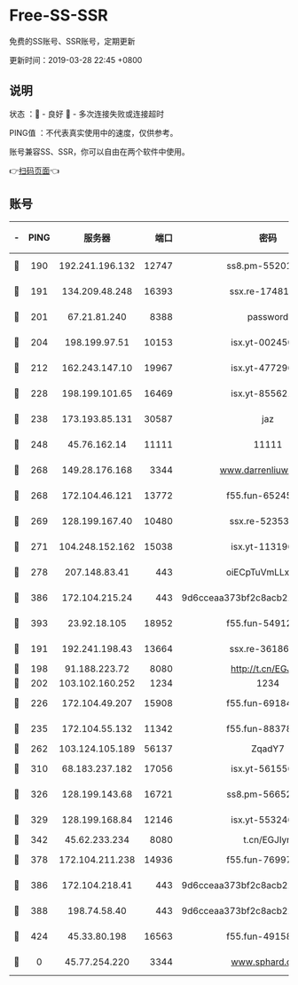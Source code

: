 # Free-SS-SSR

免费的SS账号、SSR账号，定期更新

更新时间：2019-03-28 22:45 +0800

## 说明

状态     ：🙂 - 良好 🙁 - 多次连接失败或连接超时

PING值   ：不代表真实使用中的速度，仅供参考。

账号兼容SS、SSR，你可以自由在两个软件中使用。

👉[扫码页面](https://liesauer.github.io/Free-SS-SSR/)👈

## 账号

|-|PING|服务器|端口|密码|加密方式|区域|
|:----:|:----:|:-----:|-----:|:----:|:----:|:----:|
|🙂|190|192.241.196.132|12747|ss8.pm-55201194|aes-256-cfb|US|
|🙂|191|134.209.48.248|16393|ssx.re-17481925|aes-256-cfb|US|
|🙂|201|67.21.81.240|8388|password|aes-256-cfb|US|
|🙂|204|198.199.97.51|10153|isx.yt-00245029|aes-256-cfb|US|
|🙂|212|162.243.147.10|19967|isx.yt-47729696|aes-256-cfb|US|
|🙂|228|198.199.101.65|16469|isx.yt-85562191|aes-256-cfb|US|
|🙂|238|173.193.85.131|30587|jaz|aes-256-cfb|US|
|🙂|248|45.76.162.14|11111|11111|aes-256-cfb|SG|
|🙂|268|149.28.176.168|3344|www.darrenliuwei.com|aes-256-cfb|AU|
|🙂|268|172.104.46.121|13772|f55.fun-65245413|aes-256-cfb|SG|
|🙂|269|128.199.167.40|10480|ssx.re-52353486|aes-256-cfb|SG|
|🙂|271|104.248.152.162|15038|isx.yt-11319657|aes-256-cfb|SG|
|🙂|278|207.148.83.41|443|oiECpTuVmLLxk4Ts|aes-256-cfb|AU|
|🙂|386|172.104.215.24|443|9d6cceaa373bf2c8acb22e60b6a58be6|aes-256-cfb|US|
|🙂|393|23.92.18.105|18952|f55.fun-54912159|aes-256-cfb|US|
|🙂|191|192.241.198.43|13664|ssx.re-36186556|aes-256-cfb|US|
|🙂|198|91.188.223.72|8080|http://t.cn/EGJIyrl|rc4-md5|RU|
|🙂|202|103.102.160.252|1234|1234|rc4-md5|JP|
|🙂|226|172.104.49.207|15908|f55.fun-69184695|aes-256-cfb|SG|
|🙂|235|172.104.55.132|11342|f55.fun-88378676|aes-256-cfb|SG|
|🙂|262|103.124.105.189|56137|ZqadY7|chacha20|US|
|🙂|310|68.183.237.182|17056|isx.yt-56155627|aes-256-cfb|SG|
|🙂|326|128.199.143.68|16721|ss8.pm-56652632|aes-256-cfb|SG|
|🙂|329|128.199.168.84|12146|isx.yt-55324630|aes-256-cfb|SG|
|🙁|342|45.62.233.234|8080|t.cn/EGJIyrl|rc4-md5|CA|
|🙁|378|172.104.211.238|14936|f55.fun-76997042|aes-256-cfb|US|
|🙁|386|172.104.218.41|443|9d6cceaa373bf2c8acb22e60b6a58be6|aes-256-cfb|US|
|🙁|388|198.74.58.40|443|9d6cceaa373bf2c8acb22e60b6a58be6|aes-256-cfb|US|
|🙁|424|45.33.80.198|16563|f55.fun-49158417|aes-256-cfb|US|
|🙁|0|45.77.254.220|3344|www.sphard.com|aes-256-cfb|SG|
